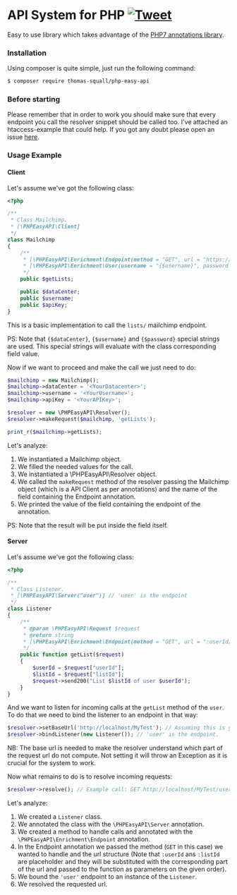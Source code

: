 # API System for PHP [![Tweet](https://img.shields.io/twitter/url/http/shields.io.svg?style=social)](https://twitter.com/intent/tweet?text=Easy%20to%20use%20PHP%20API%20libray!%20Check%20it%20out!%20&url=https://github.com/ThomasSquall/PHPEasyAPI&hashtags=php,php7,api,apiserver,apiclient,developers)

Easy to use library which takes advantage of the [PHP7 annotations library](https://github.com/ThomasSquall/PHPMagicAnnotations).

### Installation

Using composer is quite simple, just run the following command:
``` sh
$ composer require thomas-squall/php-easy-api
```

### Before starting

Please remember that in order to work you should make sure that every endpoint you call the resolver snippet should be called too.
I've attached an htaccess-example that could help.
If you got any doubt please open an issue [here](https://github.com/ThomasSquall/PHPEasyAPI/issues).

### Usage Example

#### Client

Let's assume we've got the following class:

``` php
<?php

/**
 * Class Mailchimp.
 * [\PHPEasyAPI\Client]
 */
class Mailchimp
{
    /**
     * [\PHPEasyAPI\Enrichment\Endpoint(method = "GET", url = "https://{$dataCenter}.api.mailchimp.com/3.0/lists/")]
     * [\PHPEasyAPI\Enrichment\User(username = "{$username}", password = "{$apiKey}")]
     */
    public $getLists;

    public $dataCenter;
    public $username;
    public $apiKey;
}
```

This is a basic implementation to call the `lists/` mailchimp endpoint.

PS: Note that `{$dataCenter}`, `{$username}` and `{$password}` special strings are used.
This special strings will evaluate with the class corresponding field value.

Now if we want to proceed and make the call we just need to do:

``` php
$mailchimp = new Mailchimp();
$mailchimp->dataCenter = '<YourDatacenter>';
$mailchimp->username = '<YourUsername>';
$mailchimp->apiKey = '<YourAPIKey>';

$resolver = new \PHPEasyAPI\Resolver();
$resolver->makeRequest($mailchimp, 'getLists');

print_r($mailchimp->getLists);
```

Let's analyze:
1) We instantiated a Mailchimp object.
2) We filled the needed values for the call.
3) We instantiated a \PHPEasyAPI\Resolver object.
4) We called the `makeRequest` method of the resolver passing the Mailchimp object (which is a API Client as per annotations) and the name of the field containing the Endpoint annotation.
5) We printed the value of the field containing the endpoint of the annotation.

PS: Note that the result will be put inside the field itself.

#### Server

Let's assume we've got the following class:

``` php
<?php

/**
 * Class Listener.
 * [\PHPEasyAPI\Server("user")] // 'user' is the endpoint
 */
class Listener
{
    /**
     * @param \PHPEasyAPI\Request $request
     * @return string
     * [\PHPEasyAPI\Enrichment\Endpoint(method = "GET", url = ":userId/getList/:listId")]
     */
    public function getList($request)
    {
        $userId = $request["userId"];
        $listId = $request["listId"];
        $request->send200("List $listId of user $userId");
    }
}
```

And we want to listen for incoming calls at the `getList` method of the `user`.
To do that we need to bind the listener to an endpoint in that way:

``` php
$resolver->setBaseUrl('http://localhost/MyTest'); // Assuming this is your local test url.
$resolver->bindListener(new Listener()); // 'user' is the endpoint.
```

NB: The base url is needed to make the resolver understand which part of the request url do not compute.
Not setting it will throw an Exception as it is crucial for the system to work.

Now what remains to do is to resolve incoming requests:

``` php
$resolver->resolve(); // Example call: GET http://localhost/MyTest/user/10/getList/15
```

Let's analyze:
1) We created a `Listener` class.
2) We annotated the class with the `\PHPEasyAPI\Server` annotation.
3) We created a method to handle calls and annotated with the `\PHPEasyAPI\Enrichment\Endpoint` annotation.
4) In the Endpoint annotation we passed the method (`GET` in this case) we wanted to handle and the url structure (Note that `:userId` ans `:listId` are placeholder and they will be substituted with the corresponding part of the url and passed to the function as parameters on the given order).
5) We bound the `'user'` endpoint to an instance of the `Listener`.
6) We resolved the requested url.